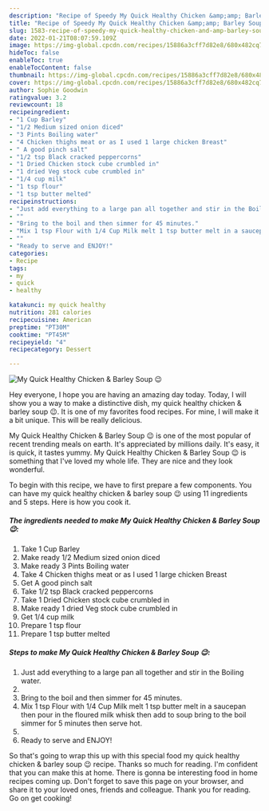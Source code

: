 ```yaml
---
description: "Recipe of Speedy My Quick Healthy Chicken &amp;amp; Barley Soup 😉"
title: "Recipe of Speedy My Quick Healthy Chicken &amp;amp; Barley Soup 😉"
slug: 1583-recipe-of-speedy-my-quick-healthy-chicken-and-amp-barley-soup
date: 2022-01-21T08:07:59.109Z
image: https://img-global.cpcdn.com/recipes/15886a3cff7d82e8/680x482cq70/my-quick-healthy-chicken-barley-soup-recipe-main-photo.jpg
hideToc: false
enableToc: true
enableTocContent: false
thumbnail: https://img-global.cpcdn.com/recipes/15886a3cff7d82e8/680x482cq70/my-quick-healthy-chicken-barley-soup-recipe-main-photo.jpg
cover: https://img-global.cpcdn.com/recipes/15886a3cff7d82e8/680x482cq70/my-quick-healthy-chicken-barley-soup-recipe-main-photo.jpg
author: Sophie Goodwin
ratingvalue: 3.2
reviewcount: 18
recipeingredient:
- "1 Cup Barley"
- "1/2 Medium sized onion diced"
- "3 Pints Boiling water"
- "4 Chicken thighs meat or as I used 1 large chicken Breast"
- " A good pinch salt"
- "1/2 tsp Black cracked peppercorns"
- "1 Dried Chicken stock cube crumbled in"
- "1 dried Veg stock cube crumbled in"
- "1/4 cup milk"
- "1 tsp flour"
- "1 tsp butter melted"
recipeinstructions:
- "Just add everything to a large pan all together and stir in the Boiling water."
- ""
- "Bring to the boil and then simmer for 45 minutes."
- "Mix 1 tsp Flour with 1/4 Cup Milk melt 1 tsp butter melt in a saucepan then pour in the floured milk whisk then add to soup bring to the boil simmer for 5 minutes then serve hot."
- ""
- "Ready to serve and ENJOY!"
categories:
- Recipe
tags:
- my
- quick
- healthy

katakunci: my quick healthy 
nutrition: 281 calories
recipecuisine: American
preptime: "PT30M"
cooktime: "PT45M"
recipeyield: "4"
recipecategory: Dessert

---
```



![My Quick Healthy Chicken &amp; Barley Soup 😉](https://img-global.cpcdn.com/recipes/15886a3cff7d82e8/680x482cq70/my-quick-healthy-chicken-barley-soup-recipe-main-photo.jpg)

Hey everyone, I hope you are having an amazing day today. Today, I will show you a way to make a distinctive dish, my quick healthy chicken &amp; barley soup 😉. It is one of my favorites food recipes. For mine, I will make it a bit unique. This will be really delicious.



My Quick Healthy Chicken &amp; Barley Soup 😉 is one of the most popular of recent trending meals on earth. It's appreciated by millions daily. It's easy, it is quick, it tastes yummy. My Quick Healthy Chicken &amp; Barley Soup 😉 is something that I've loved my whole life. They are nice and they look wonderful.


To begin with this recipe, we have to first prepare a few components. You can have my quick healthy chicken &amp; barley soup 😉 using 11 ingredients and 5 steps. Here is how you cook it.

<!--inarticleads1-->

##### The ingredients needed to make My Quick Healthy Chicken &amp; Barley Soup 😉:

1. Take 1 Cup Barley
1. Make ready 1/2 Medium sized onion diced
1. Make ready 3 Pints Boiling water
1. Take 4 Chicken thighs meat or as I used 1 large chicken Breast
1. Get  A good pinch salt
1. Take 1/2 tsp Black cracked peppercorns
1. Take 1 Dried Chicken stock cube crumbled in
1. Make ready 1 dried Veg stock cube crumbled in
1. Get 1/4 cup milk
1. Prepare 1 tsp flour
1. Prepare 1 tsp butter melted




<!--inarticleads2-->

##### Steps to make My Quick Healthy Chicken &amp; Barley Soup 😉:

1. Just add everything to a large pan all together and stir in the Boiling water.
1. 
1. Bring to the boil and then simmer for 45 minutes.
1. Mix 1 tsp Flour with 1/4 Cup Milk melt 1 tsp butter melt in a saucepan then pour in the floured milk whisk then add to soup bring to the boil simmer for 5 minutes then serve hot.
1. 
1. Ready to serve and ENJOY!



So that's going to wrap this up with this special food my quick healthy chicken &amp; barley soup 😉 recipe. Thanks so much for reading. I'm confident that you can make this at home. There is gonna be interesting food in home recipes coming up. Don't forget to save this page on your browser, and share it to your loved ones, friends and colleague. Thank you for reading. Go on get cooking!
